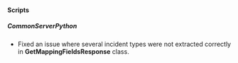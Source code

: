 
#### Scripts
##### CommonServerPython
- Fixed an issue where several incident types were not extracted correctly in **GetMappingFieldsResponse** class.
